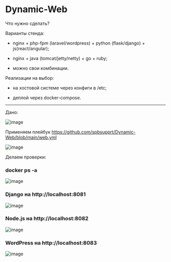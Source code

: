 # Dynamic-Web

Что нужно сделать?

Варианты стенда:

- nginx + php-fpm (laravel/wordpress) + python (flask/django) + js(react/angular);

- nginx + java (tomcat/jetty/netty) + go + ruby;

- можно свои комбинации.

Реализации на выбор:

- на хостовой системе через конфиги в /etc;

- деплой через docker-compose.

---

Дано:

![image](https://github.com/user-attachments/assets/4fa46951-3612-42f8-a871-5eb1e30673be)


Применяем плейбук https://github.com/spbsupprt/Dynamic-Web/blob/main/web.yml

![image](https://github.com/user-attachments/assets/66f8dc32-cfaa-45d9-ac4a-bdc91468a560)


Делаем проверки:

### docker ps -a

![image](https://github.com/user-attachments/assets/c6a6d9a8-42b6-4212-854c-e88f02bcab8b)


### Django на http://localhost:8081

![image](https://github.com/user-attachments/assets/4193000a-f59e-40fb-b465-5755e3d31ac9)


### Node.js на http://localhost:8082

![image](https://github.com/user-attachments/assets/b16f13e5-80d8-41d5-b8cf-08f1d3bdbf91)


### WordPress на http://localhost:8083

![image](https://github.com/user-attachments/assets/d79c56ad-a1ad-4526-aec0-26f513cf591e)
